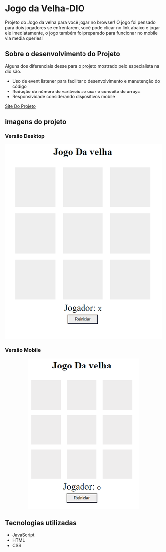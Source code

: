 # Jogo da Velha-DIO

Projeto do Jogo da velha para você jogar no browser!
O jogo foi pensado para dois jogadores se enfrentarem, você pode clicar no link abaixo e jogar ele imediatamente, o jogo também foi preparado para funcionar no mobile via media queries!

## Sobre o desenvolvimento do Projeto
Alguns dos diferenciais desse para o projeto mostrado pelo especialista na dio são.
 - Uso de event listener para facilitar o desenvolvimento e manutenção do código
 - Redução do número de variáveis ao usar o conceito de arrays
 - Responsividade considerando dispositivos mobile


[Site Do Projeto](https://martvie.github.io/jogo-da-velha-DIO/)

## imagens do projeto
### Versão Desktop
<p align="center">
<img src="./src/images/desktop-game.gif">
</p>

### Versão Mobile

<p align="center">
<img src="./src/images/mobile.gif">
</p>

## Tecnologias utilizadas

* JavaScript
* HTML
* CSS
